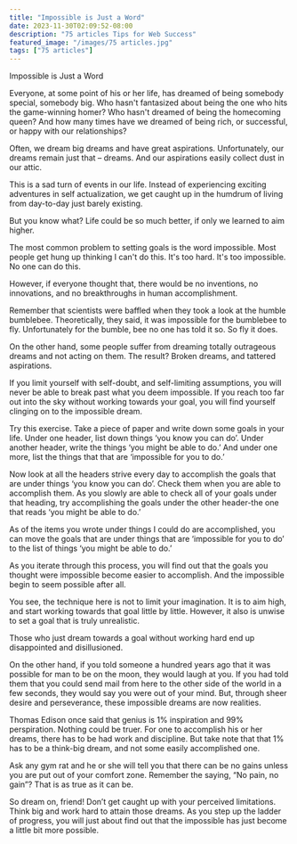 ```yaml
---
title: "Impossible is Just a Word"
date: 2023-11-30T02:09:52-08:00
description: "75 articles Tips for Web Success"
featured_image: "/images/75 articles.jpg"
tags: ["75 articles"]
---
```


Impossible is Just a Word

Everyone, at some point of his or her life, has dreamed of being somebody special, somebody big. Who hasn't fantasized about being the one who hits the game-winning homer? Who hasn't dreamed of being the homecoming queen? And how many times have we dreamed of being rich, or successful, or happy with our relationships?

Often, we dream big dreams and have great aspirations. Unfortunately, our dreams remain just that – dreams. And our aspirations easily collect dust in our attic.

This is a sad turn of events in our life. Instead of experiencing exciting adventures in self actualization, we get caught up in the humdrum of living from day-to-day just barely existing.

But you know what? Life could be so much better, if only we learned to aim higher.

The most common problem to setting goals is the word impossible. Most people get hung up thinking I can't do this. It's too hard. It's too impossible. No one can do this.

However, if everyone thought that, there would be no inventions, no innovations, and no breakthroughs in human accomplishment.

Remember that scientists were baffled when they took a look at the humble bumblebee. Theoretically, they said, it was impossible for the bumblebee to fly. Unfortunately for the bumble, bee no one has told it so. So fly it does.

On the other hand, some people suffer from dreaming totally outrageous dreams and not acting on them. The result? Broken dreams, and tattered aspirations. 

If you limit yourself with self-doubt, and self-limiting assumptions, you will never be able to break past what you deem impossible. If you reach too far out into the sky without working towards your goal, you will find yourself clinging on to the impossible dream.

Try this exercise. Take a piece of paper and write down some goals in your life. Under one header, list down things ‘you know you can do’. Under another header, write the things ‘you might be able to do.’ And under one more, list the things that that are ‘impossible for you to do.’

Now look at all the headers strive every day to accomplish the goals that are under things ‘you know you can do’. Check them when you are able to accomplish them. As you slowly are able to check all of your goals under that heading, try accomplishing the goals under the other header-the one that reads ‘you might be able to do.’

As of the items you wrote under things I could do are accomplished, you can move the goals that are under things that are ‘impossible for you to do’ to the list of things ‘you might be able to do.’

As you iterate through this process, you will find out that the goals you thought were impossible become easier to accomplish. And the impossible begin to seem possible after all.

You see, the technique here is not to limit your imagination. It is to aim high, and start working towards that goal little by little. However, it also is unwise to set a goal that is truly unrealistic. 

Those who just dream towards a goal without working hard end up disappointed and disillusioned.

On the other hand, if you told someone a hundred years ago that it was possible for man to be on the moon, they would laugh at you. If you had told them that you could send mail from here to the other side of the world in a few seconds, they would say you were out of your mind. But, through sheer desire and perseverance, these impossible dreams are now realities.

Thomas Edison once said that genius is 1% inspiration and 99% perspiration. Nothing could be truer. For one to accomplish his or her dreams, there has to be had work and discipline. But take note that that 1% has to be a think-big dream, and not some easily accomplished one.

Ask any gym rat and he or she will tell you that there can be no gains unless you are put out of your comfort zone. Remember the saying, “No pain, no gain”? That is as true as it can be.

So dream on, friend! Don’t get caught up with your perceived limitations. Think big and work hard to attain those dreams. As you step up the ladder of progress, you will just about find out that the impossible has just become a little bit more possible.

